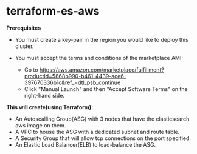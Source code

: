 # terraform-es-aws

**Prerequisites**
 * You must create a key-pair in the region you would like to deploy this cluster.
 * You must accept the terms and conditions of the marketplace AMI:
  
     * Go to https://aws.amazon.com/marketplace/fulfillment?productId=5868b990-b461-4439-ace6-397670336b1c&ref_=dtl_psb_continue
     * Click "Manual Launch" and then "Accept Software Terms" on the right-hand side.


**This will create(using Terraform):**
  * An Autoscalling Group(ASG) with 3 nodes that have the elasticsearch aws image on them.
  * A VPC to house the ASG with a dedicated subnet and route table.
  * A Security Group that will allow tcp connections on the port specified.
  * An Elastic Load Balancer(ELB) to load-balance the ASG.

